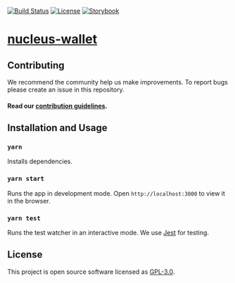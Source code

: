[![Build Status][travis-svg]][travis-url] 
[![License][license-svg]][license-url]
[![Storybook][storybook-svg]][storybook-url]

# [nucleus-wallet](https://dev-wallet.zilliqa.com)


## Contributing

We recommend the community help us make improvements. To report bugs please create an issue in this repository.

#### Read our [contribution guidelines](./CONTRIBUTING.md).

## Installation and Usage

### `yarn`

Installs dependencies.

### `yarn start`

Runs the app in development mode.
Open `http://localhost:3000` to view it in the browser.

### `yarn test`

Runs the test watcher in an interactive mode.
We use [Jest](https://jestjs.io/) for testing.

## License

This project is open source software licensed as [GPL-3.0](https://github.com/zilliqa/nucleus-wallet/blob/master/LICENSE).

[travis-svg]: https://travis-ci.com/Zilliqa/nucleus-wallet.svg?token=zQ1VLsuY7iH5Nn3yKbai&branch=master
[travis-url]: https://travis-ci.com/Zilliqa/nucleus-wallet

[storybook-svg]:  https://github.com/storybooks/press/blob/master/badges/storybook.svg
[storybook-url]: https://zilliqa.github.io/nucleus-wallet

[license-svg]: https://img.shields.io/badge/License-GPLv3-blue.svg
[license-url]: https://github.com/zilliqa/nucleus-wallet/blob/master/LICENSE
